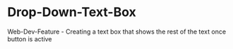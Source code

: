 # Drop-Down-Text-Box
Web-Dev-Feature - Creating a text box that shows the rest of the text once button is active
